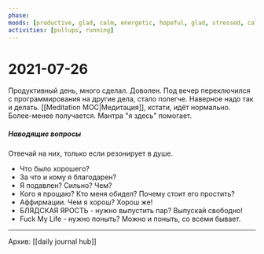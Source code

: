 ```yaml
---
phase:
moods: [productive, glad, calm, energetic, hopeful, glad, stressed, calm]
activities: [pullups, running]
---
```

# 2021-07-26

Продуктивный день, много сделал. Доволен.
Под вечер переключился с программирования на другие дела, стало полегче. Наверное надо так и делать.
[[Meditation MOC|Медитация]], кстати, идёт нормально. Более-менее получается. Мантра "я здесь" помогает.

##### Наводящие вопросы
Отвечай на них, только если резонирует в душе.
- Что было хорошего?
- За что и кому я благодарен?
- Я подавлен? Сильно? Чем?
- Кого я прощаю? Кто меня обидел? Почему стоит его простить?
- Аффирмации. Чем я хорош? Хорош же!
- БЛЯДСКАЯ ЯРОСТЬ - нужно выпустить пар? Выпускай свободно!
- Fuck My Life - нужно поныть? Можно и поныть, со всеми бывает.

***
Архив: [[daily journal hub]]